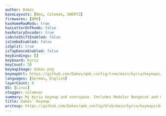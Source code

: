 ```yaml
---
author: Dakes
baseLayouts: [Neo, Colemak, QWERTZ]
firmwares: [QMK]
hasHomeRowMods: true
hasLetterOnThumb: false
hasRotaryEncoder: true
isAutoShiftEnabled: false
isComboEnabled: false
isSplit: true
isTapDanceEnabled: false
keybindings: []
keyboard: Kyria
keyCount: 50
keymapImage: dakes.png
keymapUrl: https://github.com/Dakes/qmk_config/tree/main/kyria/keymaps/dakes
languages: [German, English]
layerCount: 8
OS: [Linux]
stagger: columnar
summary: My Kyria keymap and userspace. Includes Modular Bongocat and Conway's Game of Life
title: Dakes' Keymap
writeup: https://github.com/Dakes/qmk_config/blob/main/kyria/keymaps/dakes/README.md
---
```

